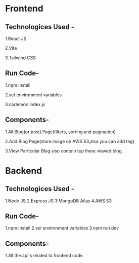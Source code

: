 # Frontend

## Technologices Used -
   1.React JS
   
   2.Vite
   
   3.Tailwind CSS

## Run Code-
  1.npm install
  
  2.set environment variables
  
  3.nodemon index.js

## Components-
  1.All Blog(or post) Page(filters, sorting and pagination)
  
  2.Add Blog Page(store image on AWS S3,also you can add tag)
  
  3.View Particular Blog also contain top there viewed blog.
  

# Backend

## Technologices Used -
   1.Node JS
   2.Express JS
   3.MongoDB Atlas
   4.AWS S3
   
## Run Code-
  1.npm install
  2.set environment variables
  3.npm run dev

## Components-
  1.All the api's related to frontend code.
  
